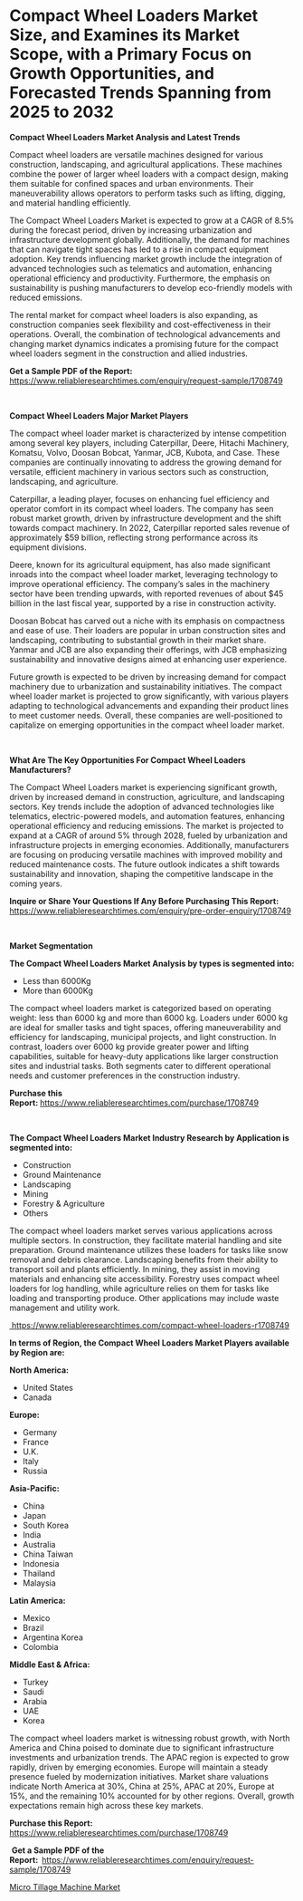 <p><h1>Compact Wheel Loaders Market Size, and Examines its Market Scope, with a Primary Focus on Growth Opportunities, and Forecasted Trends Spanning from 2025 to 2032</h1></p><p><strong>Compact Wheel Loaders Market Analysis and Latest Trends</strong></p>
<p><p>Compact wheel loaders are versatile machines designed for various construction, landscaping, and agricultural applications. These machines combine the power of larger wheel loaders with a compact design, making them suitable for confined spaces and urban environments. Their maneuverability allows operators to perform tasks such as lifting, digging, and material handling efficiently.</p><p>The Compact Wheel Loaders Market is expected to grow at a CAGR of 8.5% during the forecast period, driven by increasing urbanization and infrastructure development globally. Additionally, the demand for machines that can navigate tight spaces has led to a rise in compact equipment adoption. Key trends influencing market growth include the integration of advanced technologies such as telematics and automation, enhancing operational efficiency and productivity. Furthermore, the emphasis on sustainability is pushing manufacturers to develop eco-friendly models with reduced emissions.</p><p>The rental market for compact wheel loaders is also expanding, as construction companies seek flexibility and cost-effectiveness in their operations. Overall, the combination of technological advancements and changing market dynamics indicates a promising future for the compact wheel loaders segment in the construction and allied industries.</p></p>
<p><strong>Get a Sample PDF of the Report:&nbsp;</strong> <a href="https://www.reliableresearchtimes.com/enquiry/request-sample/1708749?utm_campaign=2240&utm_medium=2&utm_source=Github&utm_content=ia&utm_term=20022025&utm_id=compact-wheel-loaders">https://www.reliableresearchtimes.com/enquiry/request-sample/1708749</a></p>
<p>&nbsp;</p>
<p><strong>Compact Wheel Loaders Major Market Players</strong></p>
<p><p>The compact wheel loader market is characterized by intense competition among several key players, including Caterpillar, Deere, Hitachi Machinery, Komatsu, Volvo, Doosan Bobcat, Yanmar, JCB, Kubota, and Case. These companies are continually innovating to address the growing demand for versatile, efficient machinery in various sectors such as construction, landscaping, and agriculture.</p><p>Caterpillar, a leading player, focuses on enhancing fuel efficiency and operator comfort in its compact wheel loaders. The company has seen robust market growth, driven by infrastructure development and the shift towards compact machinery. In 2022, Caterpillar reported sales revenue of approximately $59 billion, reflecting strong performance across its equipment divisions.</p><p>Deere, known for its agricultural equipment, has also made significant inroads into the compact wheel loader market, leveraging technology to improve operational efficiency. The company’s sales in the machinery sector have been trending upwards, with reported revenues of about $45 billion in the last fiscal year, supported by a rise in construction activity.</p><p>Doosan Bobcat has carved out a niche with its emphasis on compactness and ease of use. Their loaders are popular in urban construction sites and landscaping, contributing to substantial growth in their market share. Yanmar and JCB are also expanding their offerings, with JCB emphasizing sustainability and innovative designs aimed at enhancing user experience.</p><p>Future growth is expected to be driven by increasing demand for compact machinery due to urbanization and sustainability initiatives. The compact wheel loader market is projected to grow significantly, with various players adapting to technological advancements and expanding their product lines to meet customer needs. Overall, these companies are well-positioned to capitalize on emerging opportunities in the compact wheel loader market.</p></p>
<p>&nbsp;</p>
<p><strong>What Are The Key Opportunities For Compact Wheel Loaders Manufacturers?</strong></p>
<p><p>The Compact Wheel Loaders market is experiencing significant growth, driven by increased demand in construction, agriculture, and landscaping sectors. Key trends include the adoption of advanced technologies like telematics, electric-powered models, and automation features, enhancing operational efficiency and reducing emissions. The market is projected to expand at a CAGR of around 5% through 2028, fueled by urbanization and infrastructure projects in emerging economies. Additionally, manufacturers are focusing on producing versatile machines with improved mobility and reduced maintenance costs. The future outlook indicates a shift towards sustainability and innovation, shaping the competitive landscape in the coming years.</p></p>
<p><strong>Inquire or Share Your Questions If Any Before Purchasing This Report:</strong> <a href="https://www.reliableresearchtimes.com/enquiry/pre-order-enquiry/1708749?utm_campaign=2240&utm_medium=2&utm_source=Github&utm_content=ia&utm_term=20022025&utm_id=compact-wheel-loaders">https://www.reliableresearchtimes.com/enquiry/pre-order-enquiry/1708749</a></p>
<p>&nbsp;</p>
<p><strong>Market Segmentation</strong></p>
<p><strong>The Compact Wheel Loaders Market Analysis by types is segmented into:</strong></p>
<p><ul><li>Less than 6000Kg</li><li>More than 6000Kg</li></ul></p>
<p><p>The compact wheel loaders market is categorized based on operating weight: less than 6000 kg and more than 6000 kg. Loaders under 6000 kg are ideal for smaller tasks and tight spaces, offering maneuverability and efficiency for landscaping, municipal projects, and light construction. In contrast, loaders over 6000 kg provide greater power and lifting capabilities, suitable for heavy-duty applications like larger construction sites and industrial tasks. Both segments cater to different operational needs and customer preferences in the construction industry.</p></p>
<p><strong>Purchase this Report:&nbsp;</strong><a href="https://www.reliableresearchtimes.com/purchase/1708749?utm_campaign=2240&utm_medium=2&utm_source=Github&utm_content=ia&utm_term=20022025&utm_id=compact-wheel-loaders">https://www.reliableresearchtimes.com/purchase/1708749</a></p>
<p>&nbsp;</p>
<p><strong>The Compact Wheel Loaders Market Industry Research by Application is segmented into:</strong></p>
<p><ul><li>Construction</li><li>Ground Maintenance</li><li>Landscaping</li><li>Mining</li><li>Forestry & Agriculture</li><li>Others</li></ul></p>
<p><p>The compact wheel loaders market serves various applications across multiple sectors. In construction, they facilitate material handling and site preparation. Ground maintenance utilizes these loaders for tasks like snow removal and debris clearance. Landscaping benefits from their ability to transport soil and plants efficiently. In mining, they assist in moving materials and enhancing site accessibility. Forestry uses compact wheel loaders for log handling, while agriculture relies on them for tasks like loading and transporting produce. Other applications may include waste management and utility work.</p></p>
<p><a href="https://www.reliableresearchtimes.com/compact-wheel-loaders-r1708749?utm_campaign=2240&utm_medium=2&utm_source=Github&utm_content=ia&utm_term=20022025&utm_id=compact-wheel-loaders">&nbsp;https://www.reliableresearchtimes.com/compact-wheel-loaders-r1708749</a></p>
<p><strong>In terms of Region, the Compact Wheel Loaders Market Players available by Region are:</strong></p>
<p>
    <p> <strong> North America: </strong>
        <ul>
            <li>United States</li>
            <li>Canada</li>
        </ul>
        </p> 
    <p> <strong> Europe: </strong>
        <ul>
            <li>Germany</li>
            <li>France</li>
            <li>U.K.</li>
            <li>Italy</li>
            <li>Russia</li>
        </ul>
        </p> 
    <p> <strong> Asia-Pacific: </strong>
        <ul>
            <li>China</li>
            <li>Japan</li>
            <li>South Korea</li>
            <li>India</li>
            <li>Australia</li>
            <li>China Taiwan</li>
            <li>Indonesia</li>
            <li>Thailand</li>
            <li>Malaysia</li>
        </ul>
        </p> 
    <p> <strong> Latin America: </strong>
        <ul>
            <li>Mexico</li>
            <li>Brazil</li>
            <li>Argentina Korea</li>
            <li>Colombia</li>
        </ul>
        </p> 
    <p> <strong> Middle East & Africa: </strong>
        <ul>
            <li>Turkey</li>
            <li>Saudi</li>
            <li>Arabia</li>
            <li>UAE</li>
            <li>Korea</li>
        </ul>
    </p>
    </p>
<p><p>The compact wheel loaders market is witnessing robust growth, with North America and China poised to dominate due to significant infrastructure investments and urbanization trends. The APAC region is expected to grow rapidly, driven by emerging economies. Europe will maintain a steady presence fueled by modernization initiatives. Market share valuations indicate North America at 30%, China at 25%, APAC at 20%, Europe at 15%, and the remaining 10% accounted for by other regions. Overall, growth expectations remain high across these key markets.</p></p>
<p><strong>Purchase this Report: </strong><a href="https://www.reliableresearchtimes.com/purchase/1708749?utm_campaign=2240&utm_medium=2&utm_source=Github&utm_content=ia&utm_term=20022025&utm_id=compact-wheel-loaders">https://www.reliableresearchtimes.com/purchase/1708749</a></p>
<p>&nbsp;<strong>Get a Sample PDF of the Report:&nbsp;&nbsp;</strong><a href="https://www.reliableresearchtimes.com/enquiry/request-sample/1708749?utm_campaign=2240&utm_medium=2&utm_source=Github&utm_content=ia&utm_term=20022025&utm_id=compact-wheel-loaders">https://www.reliableresearchtimes.com/enquiry/request-sample/1708749</a></p>
<p><strong></strong></p>
<p><p><a href="https://github.com/stillsfloria19981/Market-Research-Report-List-1/blob/main/micro-tillage-machine-market.md?utm_campaign=2240&utm_medium=2&utm_source=Github&utm_content=ia&utm_term=20022025&utm_id=compact-wheel-loaders">Micro Tillage Machine Market</a></p></p>